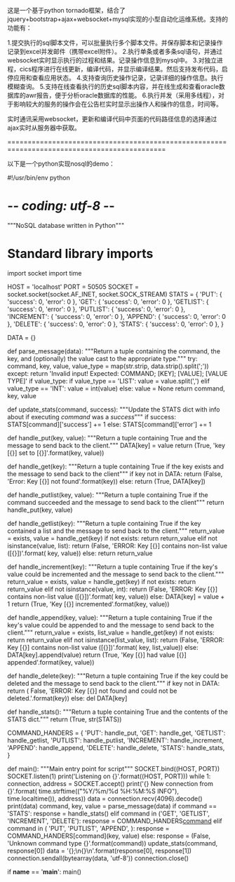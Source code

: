这是一个基于python tornado框架，结合了jquery+bootstrap+ajax+websocket+mysql实现的小型自动化运维系统。支持的功能有：

  1.提交执行的sql脚本文件，可以批量执行多个脚本文件。并保存脚本和记录操作记录到excel并发邮件（携带excel附件）。 
  2.执行单条或者多条sql语句，并通过websocket实时显示执行的过程和结果。记录操作信息到mysql中。
  3.对独立进程，cics程序进行在线更新，编译代码，并显示编译结果。然后支持发布代码，启停应用和查看应用状态。
  4.支持查询历史操作记录，记录详细的操作信息。执行模糊查询。
  5.支持在线查看执行的历史sql脚本内容，并在线生成和查看oracle数据库的awr报告，便于分析oracle数据库的性能。
  6.执行并发（采用多线程），对于影响较大的服务的操作会在公告栏实时显示出操作人和操作的信息，时间等。
  
实时通讯采用websocket，更新和编译代码中页面的代码路径信息的选择通过ajax实时从服务器中获取。

=============================================================================================

以下是一个python实现nosql的demo：

#!/usr/bin/env python
# -*- coding: utf-8 -*-
"""NoSQL database written in Python"""

# Standard library imports
import socket
import time

HOST = 'localhost'
PORT = 50505
SOCKET = socket.socket(socket.AF_INET, socket.SOCK_STREAM)
STATS = {
    'PUT': {
        'success': 0,
        'error': 0
    },
    'GET': {
        'success': 0,
        'error': 0
    },
    'GETLIST': {
        'success': 0,
        'error': 0
    },
    'PUTLIST': {
        'success': 0,
        'error': 0
    },
    'INCREMENT': {
        'success': 0,
        'error': 0
    },
    'APPEND': {
        'success': 0,
        'error': 0
    },
    'DELETE': {
        'success': 0,
        'error': 0
    },
    'STATS': {
        'success': 0,
        'error': 0
    },
}

DATA = {}


def parse_message(data):
    """Return a tuple containing the command, the key, and (optionally) the
    value cast to the appropriate type."""
    try:
        command, key, value, value_type = map(str.strip, data.strip().split(';'))
    except:
        return 'Invalid input! Expected: COMMAND; [KEY]; [VALUE]; [VALUE TYPE]'
    if value_type:
        if value_type == 'LIST':
            value = value.split(',')
        elif value_type == 'INT':
            value = int(value)
    else:
        value = None
    return command, key, value


def update_stats(command, success):
    """Update the STATS dict with info about if executing *command* was a
    *success*"""
    if success:
        STATS[command]['success'] += 1
    else:
        STATS[command]['error'] += 1


def handle_put(key, value):
    """Return a tuple containing True and the message to send back to the
    client."""
    DATA[key] = value
    return (True, 'key [{}] set to [{}]'.format(key, value))


def handle_get(key):
    """Return a tuple containing True if the key exists and the message to send
    back to the client"""
    if key not in DATA:
        return (False, 'Error: Key [{}] not found'.format(key))
    else:
        return (True, DATA[key])


def handle_putlist(key, value):
    """Return a tuple containing True if the command succeeded and the message
    to send back to the client"""
    return handle_put(key, value)


def handle_getlist(key):
    """Return a tuple containing True if the key contained a list and the
    message to send back to the client."""
    return_value = exists, value = handle_get(key)
    if not exists:
        return return_value
    elif not isinstance(value, list):
        return (False, 'ERROR: Key [{}] contains non-list value ([{}])'.format(
            key, value))
    else:
        return return_value


def handle_increment(key):
    """Return a tuple containing True if the key's value could be incremented
    and the message to send back to the client."""
    return_value = exists, value = handle_get(key)
    if not exists:
        return return_value
    elif not isinstance(value, int):
        return (False, 'ERROR: Key [{}] contains non-list value ([{}])'.format(
            key, value))
    else:
        DATA[key] = value + 1
        return (True, 'Key [{}] incremented'.format(key, value))


def handle_append(key, value):
    """Return a tuple containing True if the key's value could be appended to
    and the message to send back to the client."""
    return_value = exists, list_value = handle_get(key)
    if not exists:
        return return_value
    elif not isinstance(list_value, list):
        return (False, 'ERROR: Key [{}] contains non-list value ([{}])'.format(
            key, list_value))
    else:
        DATA[key].append(value)
        return (True, 'Key [{}] had value [{}] appended'.format(key, value))


def handle_delete(key):
    """Return a tuple containing True if the key could be deleted and the
    message to send back to the client."""
    if key not in DATA:
        return (
            False,
            'ERROR: Key [{}] not found and could not be deleted.'.format(key))
    else:
        del DATA[key]


def handle_stats():
    """Return a tuple containing True and the contents of the STATS dict."""
    return (True, str(STATS))


COMMAND_HANDERS = {
    'PUT': handle_put,
    'GET': handle_get,
    'GETLIST': handle_getlist,
    'PUTLIST': handle_putlist,
    'INCREMENT': handle_increment,
    'APPEND': handle_append,
    'DELETE': handle_delete,
    'STATS': handle_stats,
}


def main():
    """Main entry point for script"""
    SOCKET.bind((HOST, PORT))
    SOCKET.listen(1)
    print('Listening on {}'.format((HOST, PORT)))
    while 1:
        connection, address = SOCKET.accept()
        print('{} New connection from {}'.format(
            time.strftime(("%Y/%m/%d %H:%M:%S INFO"), time.localtime()),
            address))
        data = connection.recv(4096).decode()
        print(data)
        command, key, value = parse_message(data)
        if command == 'STATS':
            response = handle_stats()
        elif command in ('GET', 'GETLIST', 'INCREMENT', 'DELETE'):
            response = COMMAND_HANDERS[command](key)
        elif command in (
                'PUT',
                'PUTLIST',
                'APPEND', ):
            response = COMMAND_HANDERS[command](key, value)
        else:
            response = (False, 'Unknown command type {}'.format(command))
        update_stats(command, response[0])
        data = '{};\n{}\n'.format(response[0], response[1])
        connection.sendall(bytearray(data, 'utf-8'))
        connection.close()


if __name__ == '__main__':
    main()
